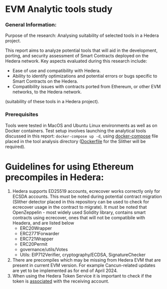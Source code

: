 # EVM Analytic tools study
### General Information:
Purpose of the research: Analysing suitability of selected  tools in a Hedera project.

This report aims to analyze potential tools that will aid in the development, porting, and security assessment
of Smart Contracts deployed on the Hedera network. Key aspects evaluated during this research include:
- Ease of use and compatibility with Hedera.
- Ability to identify optimizations and potential errors or bugs specific to Smart Contracts on the Hedera.
- Compatibility issues with contracts ported from Ethereum, or other EVM networks, to the Hedera network.

(suitability of these tools in a Hedera project).
### Prerequisites
Tools were tested in MacOS and Ubuntu Linux environments as well as on Docker containers. Test setup involves
launching the analytical tools discussed in this report: `docker-compose up -d`, using
  [docker-compose](slither/docker-compose.yaml) file placed in the tool analysis directory ([Dockerfile](slither/Dockerfile) for the Slither will be required).

# Guidelines for using Ethereum precompiles in Hedera:
1. Hedera supports ED25519 accounts, ecrecover works correctly only for ECSDA accounts. This must be noted during potential
   contract migration (Slither detector placed in this repository can be used to check for ecrecover usage in the contract to
   migrate). It must be noted that OpenZeppelin - most widely used Solidity library, contains smart contracts using ecrecover,
   ones that will not be compatibile with Headera, and are listed below 
    - ERC20Wrapper
    - ERC2771Forwarder
    - ERC721Wrapper
    - ERC20Permit
    - governance/utils/Votes
    - Utils: EIP712Verifier, cryptography/ECDSA, SignatureChecker
2. There are precompiles which may be missing from Hedera EVM that are present in current EVM version.
   For example Cancun-related updates are yet to be implemented as for end of April 2024.
3. When using the Hedera Token Service it is important to check if the token is
   [associated](https://docs.hedera.com/hedera/sdks-and-apis/sdks/token-service/associate-tokens-to-an-account) with the receiving account.
